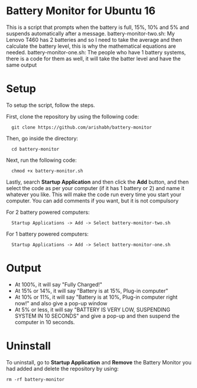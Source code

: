 # Battery Monitor for Ubuntu 16

This is a script that prompts when the battery is full, 15%, 10% and 5% and suspends automatically after a message. 
battery-monitor-two.sh: My Lenovo T460 has 2 batteries and so I need to take the average and then calculate the battery level, this is why the mathematical equations are needed. 
battery-monitor-one.sh: The people who have 1 battery systems, there is a code for them as well, it will take the batter level and have the same output

# Setup
To setup the script, follow the steps.

First, clone the repository by using the following code: 

```
  git clone https://github.com/arishabh/battery-monitor
```

Then, go inside the directory:

```
  cd battery-monitor
```

Next, run the following code:

```
  chmod +x battery-monitor.sh
```

Lastly, search **Startup Application** and then click the **Add** button, and then select the code as per your computer (if it has 1 battery or 2) and name it whatever you like. This will make the code run every time you start your computer. You can add comments if you want, but it is not compulsory 

For 2 battery powered computers:
```
  Startup Applications -> Add -> Select battery-monitor-two.sh
```

For 1 battery powered computers:
```
  Startup Applications -> Add -> Select battery-monitor-one.sh
```

# Output

- At 100%, it will say "Fully Charged!"
- At 15% or 14%, it will say "Battery is at 15%, Plug-in computer"
- At 10% or 11%, it will say "Battery is at 10%, Plug-in computer right now!" and also give a pop-up window
- At 5% or less, it will say "BATTERY IS VERY LOW, SUSPENDING SYSTEM IN 10 SECONDS" and give a pop-up and then suspend the computer in 10 seconds.

# Uninstall

To uninstall, go to **Startup Application** and **Remove** the Battery Monitor you had added and delete the repository by using:
```
rm -rf battery-monitor
```
